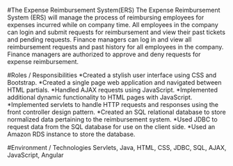 #The Expense Reimbursement System(ERS)
The Expense Reimbursement System (ERS) will manage the process of reimbursing employees for expenses incurred while on company time. All employees in the company can login and submit requests for reimbursement and view their past tickets and pending requests. Finance managers can log in and view all reimbursement requests and past history for all employees in the company. Finance managers are authorized to approve and deny requests for expense reimbursement.

#Roles / Responsibilities
*Created a stylish user interface using CSS and Bootstrap.
*Created a single page web application and navigated between HTML partials.
*Handled AJAX requests using JavaScript.
*Implemented additional dynamic functionality to HTML pages with JavaScript.
*Implemented servlets to handle HTTP requests and responses using the front controller design pattern.
*Created an SQL relational database to store normalized data pertaining to the reimbursement system.
*Used JDBC to request data from the SQL database for use on the client side.
*Used an Amazon RDS instance to store the database.

#Environment / Technologies
Servlets, Java, HTML, CSS, JDBC, SQL, AJAX, JavaScript, Angular
